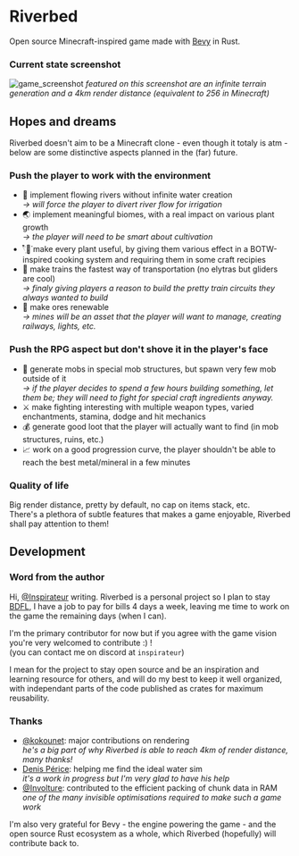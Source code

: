 # Riverbed
Open source Minecraft-inspired game made with [Bevy](https://bevyengine.org/) in Rust.

### Current state screenshot
![game_screenshot](https://github.com/Inspirateur/ourcraft/assets/22746898/c95d2555-3311-4431-981d-21f5283011cf)
*featured on this screenshot are an infinite terrain generation and a 4km render distance (equivalent to 256 in Minecraft)*

## Hopes and dreams
Riverbed doesn't aim to be a Minecraft clone - even though it totaly is atm - below are some distinctive aspects planned in the (far) future.

### Push the player to work with the environment
- 🌊 implement flowing rivers without infinite water creation  
  *-> will force the player to divert river flow for irrigation*
- 🌏 implement meaningful biomes, with a real impact on various plant growth  
  *-> the player will need to be smart about cultivation*
- 𓍢ִ໋🌷͙֒ make every plant useful, by giving them various effect in a BOTW-inspired cooking system and requiring them in some craft recipies
- 🚂 make trains the fastest way of transportation (no elytras but gliders are cool)  
  *-> finaly giving players a reason to build the pretty train circuits they always wanted to build*
- 💎 make ores renewable  
  *-> mines will be an asset that the player will want to manage, creating railways, lights, etc.*

### Push the RPG aspect but don't shove it in the player's face
- 👹 generate mobs in special mob structures, but spawn very few mob outside of it  
  *-> if the player decides to spend a few hours building something, let them be; they will need to fight for special craft ingredients anyway.*
- ⚔️ make fighting interesting with multiple weapon types, varied enchantments, stamina, dodge and hit mechanics 
- 💰 generate good loot that the player will actually want to find (in mob structures, ruins, etc.)
- 📈 work on a good progression curve, the player shouldn't be able to reach the best metal/mineral in a few minutes

### Quality of life
Big render distance, pretty by default, no cap on items stack, etc.  
There's a plethora of subtle features that makes a game enjoyable, Riverbed shall pay attention to them!

## Development
### Word from the author
Hi, [@Inspirateur](https://github.com/Inspirateur) writing.
Riverbed is a personal project so I plan to stay [BDFL](https://en.wikipedia.org/wiki/Benevolent_dictator_for_life), I have a job to pay for bills 4 days a week, leaving me time to work on the game the remaining days (when I can). 

I'm the primary contributor for now but if you agree with the game vision you're very welcomed to contribute :) !  
(you can contact me on discord at `inspirateur`)

I mean for the project to stay open source and be an inspiration and learning resource for others, and will do my best to keep it well organized, with independant parts of the code published as crates for maximum reusability.

### Thanks
- [@kokounet](https://github.com/kokounet): major contributions on rendering  
*he's a big part of why Riverbed is able to reach 4km of render distance, many thanks!*
- [Denis Périce](https://denis-perice.github.io/): helping me find the ideal water sim  
*it's a work in progress but I'm very glad to have his help*
- [@Involture](https://github.com/Involture): contributed to the efficient packing of chunk data in RAM  
*one of the many invisible optimisations required to make such a game work*

I'm also very grateful for Bevy - the engine powering the game - and the open source Rust ecosystem as a whole, which Riverbed (hopefully) will contribute back to.
